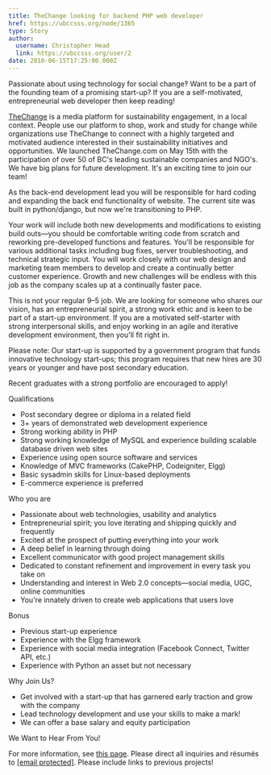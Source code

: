 ```yaml
---
title: TheChange looking for backend PHP web developer 
href: https://ubccsss.org/node/1365
type: Story
author:
  username: Christopher Head
  link: https://ubccsss.org/user/2
date: 2010-06-15T17:25:00.000Z
---
```


<div class="field field-name-body field-type-text-with-summary field-label-hidden"><div class="field-items"><div class="field-item even"><p>Passionate about using technology for social change&#x203D; Want to be a part of the founding team of a promising start-up? If you are a self-motivated, entrepreneurial web developer then keep reading!</p>
<p><a href="http://thechange.com/">TheChange</a> is a media platform for sustainability engagement, in a local context. People use our platform to shop, work and study for change while organizations use TheChange to connect with a highly targeted and motivated audience interested in their sustainability initiatives and opportunities. We launched TheChange.com on May 15th with the participation of over 50 of BC&apos;s leading sustainable companies and NGO&apos;s. We have big plans for future development. It&apos;s an exciting time to join our team!</p>
<p>As the back-end development lead you will be responsible for hard coding and expanding the back end functionality of website. The current site was built in python/django, but now we&apos;re transitioning to PHP.</p>
<p>Your work will include both new developments and modifications to existing build outs&#x2014;you should be comfortable writing code from scratch and reworking pre-developed functions and features. You&apos;ll be responsible for various additional tasks including bug fixes, server troubleshooting, and technical strategic input. You will work closely with our web design and marketing team members to develop and create a continually better customer experience. Growth and new challenges will be endless with this job as the company scales up at a continually faster pace.</p>
<p>This is not your regular 9&#x2013;5 job. We are looking for someone who shares our vision, has an entrepreneurial spirit, a strong work ethic and is keen to be part of a start-up environment. If you are a motivated self-starter with strong interpersonal skills, and enjoy working in an agile and iterative development environment, then you&apos;ll fit right in.</p>
<p>Please note: Our start-up is supported by a government program that funds innovative technology start-ups; this program requires that new hires are 30 years or younger and have post secondary education.</p>
<p>Recent graduates with a strong portfolio are encouraged to apply!</p>
<p>Qualifications</p>
<ul>
<li>Post secondary degree or diploma in a related field</li>
<li>3+ years of demonstrated web development experience</li>
<li>Strong working ability in PHP</li>
<li>Strong working knowledge of MySQL and experience building scalable database driven web sites</li>
<li>Experience using open source software and services</li>
<li>Knowledge of MVC frameworks (CakePHP, Codeigniter, Elgg)</li>
<li>Basic sysadmin skills for Linux-based deployments</li>
<li>E-commerce experience is preferred</li>
</ul>
<p>Who you are</p>
<ul>
<li>Passionate about web technologies, usability and analytics</li>
<li>Entrepreneurial spirit; you love iterating and shipping quickly and frequently</li>
<li>Excited at the prospect of putting everything into your work</li>
<li>A deep belief in learning through doing</li>
<li>Excellent communicator with good project management skills</li>
<li>Dedicated to constant refinement and improvement in every task you take on</li>
<li>Understanding and interest in Web 2.0 concepts&#x2014;social media, UGC, online communities</li>
<li>You&apos;re innately driven to create web applications that users love</li>
</ul>
<p>Bonus</p>
<ul>
<li>Previous start-up experience</li>
<li>Experience with the Elgg framework</li>
<li>Experience with social media integration (Facebook Connect, Twitter API, etc.)</li>
<li>Experience with Python an asset but not necessary</li>
</ul>
<p>Why Join Us?</p>
<ul>
<li>Get involved with a start-up that has garnered early traction and grow with the company</li>
<li>Lead technology development and use your skills to make a mark!</li>
<li>We can offer a base salary and equity participation</li>
</ul>
<p>We Want to Hear From You!</p>
<p>For more information, see <a href="http://thechange.com/jobs/1312/">this page</a>. Please direct all inquiries and r&#xE9;sum&#xE9;s to <a href="/cdn-cgi/l/email-protection#37565959565b525677435f52545f565950521954585a"><span class="__cf_email__" data-cfemail="ceafa0a0afa2abaf8ebaa6abada6afa0a9abe0ada1a3">[email&#xA0;protected]</span></a>. Please include links to previous projects!</p>
</div></div></div>    <footer>
          </footer>